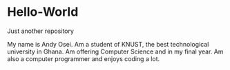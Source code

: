 # Hello-World
Just another repository


My name is Andy Osei. 
Am a student of KNUST, the best technological university in Ghana.
Am offering Computer Science and in my final year.
Am also a computer programmer and enjoys coding a lot.
